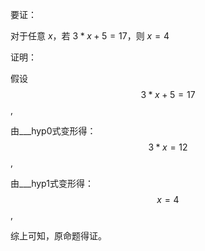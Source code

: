 要证：

对于任意 $x$，若 $3 * x + 5 = 17$，则 $x = 4$

证明：

假设
$$3 * x + 5 = 17$$
,

由___hyp0式变形得：
$$ 3 * x = 12 $$
,

由___hyp1式变形得：
$$ x = 4 $$
,

综上可知，原命题得证。